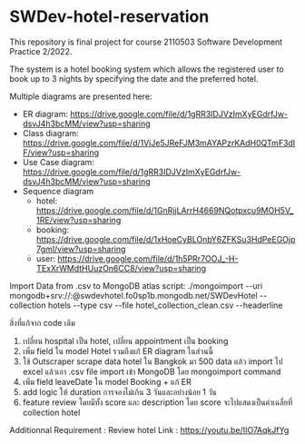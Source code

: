 # SWDev-hotel-reservation
This repository is final project for course 2110503 Software Development Practice 2/2022.

The system is a hotel booking system which allows the registered user to book up to 3 nights by specifying the date and the preferred hotel.


Multiple diagrams are presented here:
- ER diagram: https://drive.google.com/file/d/1gRR3IDJVzImXyEGdrfJw-dsvJ4h3bcMM/view?usp=sharing
- Class diagram: https://drive.google.com/file/d/1ViJe5JReFJM3mAYAPzrKAdH0QTmF3dIF/view?usp=sharing
- Use Case diagram: https://drive.google.com/file/d/1gRR3IDJVzImXyEGdrfJw-dsvJ4h3bcMM/view?usp=sharing
- Sequence diagram
    - hotel: https://drive.google.com/file/d/1GnRjjLArrH4669NQotpxcu9MOH5V_1RE/view?usp=sharing
    - booking: https://drive.google.com/file/d/1xHoeCyBLOnbY6ZFKSu3HdPeEGOjp7gml/view?usp=sharing
    - user: https://drive.google.com/file/d/1h5PRr7OOJ_-H-TExXrWMdtHUuzOn6CC8/view?usp=sharing

Import Data from .csv to MongoDB atlas script:
./mongoimport --uri mongodb+srv://<user>:<password>@swdevhotel.fo0sp1b.mongodb.net/SWDevHotel --collection hotels --type csv --file hotel_collection_clean.csv --headerline

สิ่งที่แก้จาก code เดิม
1.	เปลี่ยน hospital เป็น hotel, เปลี่ยน appointment เป็น booking
2.	เพิ่ม field ใน model Hotel รวมถึงแก้ ER diagram ในส่วนนี้
3.	ใช้ Outscraper scrape data hotel ใน Bangkok มา 500 data แล้ว import ไป excel แล้วเอา .csv file import เข้า MongoDB โดย mongoimport command
4.	เพิ่ม field leaveDate ใน model Booking + แก้ ER
5.	add logic ให้ duration การจองไม่เกิน 3 วันและอย่างน้อย 1 วัน
6.  feature review โดยมีทั้ง score และ description โดย score จะไปแสดงเป็นค่าเฉลี่ยที่ collection hotel

Additionnal Requirement : Review hotel
Link : https://youtu.be/IIO7AqkJfYg
